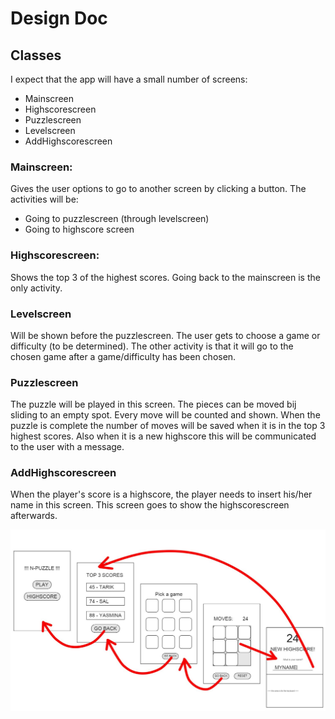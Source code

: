 Design Doc
==========

Classes
-------
I expect that the app will have a small number of screens:

+ Mainscreen
+ Highscorescreen
+ Puzzlescreen
+ Levelscreen
+ AddHighscorescreen

### Mainscreen:
Gives the user options to go to another screen by clicking a button. The activities will be:
+ Going to puzzlescreen (through levelscreen)
+ Going to highscore screen

### Highscorescreen:
Shows the top 3 of the highest scores. Going back to the mainscreen is the only activity.

### Levelscreen
Will be shown before the puzzlescreen. The user gets to choose a game or difficulty (to be determined). The other activity is that it will go to the chosen game after a game/difficulty has been chosen.

### Puzzlescreen
The puzzle will be played in this screen. The pieces can be moved bij sliding to an empty spot. Every move will be counted and shown. When the puzzle is complete the number of moves will be saved when it is in the top 3 highest scores. Also when it is a new highscore this will be communicated to the user with a message.

### AddHighscorescreen
When the player's score is a highscore, the player needs to insert his/her name in this screen. This screen goes to show the highscorescreen afterwards.

![Screen to screen overview](https://raw.githubusercontent.com/yasminakada/npuzzle/master/puzzle_screens.jpg)